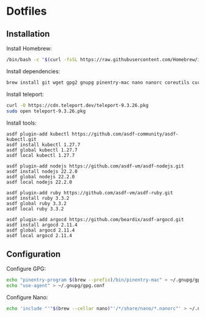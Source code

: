 # Dotfiles

## Installation

Install Homebrew:

```sh
/bin/bash -c "$(curl -fsSL https://raw.githubusercontent.com/Homebrew/install/HEAD/install.sh)"
```

Install dependencies:

```sh
brew install git wget gpg2 gnupg pinentry-mac nano nanorc coreutils curl asdf rbenv ruby-build jq gh
```

Install teleport:

```sh
curl -O https://cdn.teleport.dev/teleport-9.3.26.pkg
sudo open teleport-9.3.26.pkg
```

Install tools:

```
asdf plugin-add kubectl https://github.com/asdf-community/asdf-kubectl.git
asdf install kubectl 1.27.7
asdf global kubectl 1.27.7
asdf local kubectl 1.27.7

asdf plugin-add nodejs https://github.com/asdf-vm/asdf-nodejs.git
asdf install nodejs 22.2.0
asdf global nodejs 22.2.0
asdf local nodejs 22.2.0

asdf plugin-add ruby https://github.com/asdf-vm/asdf-ruby.git
asdf install ruby 3.3.2
asdf global ruby 3.3.2
asdf local ruby 3.3.2

asdf plugin-add argocd https://github.com/beardix/asdf-argocd.git
asdf install argocd 2.11.4
asdf global argocd 2.11.4
asdf local argocd 2.11.4
```

## Configuration

Configure GPG:

```sh
echo "pinentry-program $(brew --prefix)/bin/pinentry-mac" > ~/.gnupg/gpg-agent.conf
echo "use-agent" > ~/.gnupg/gpg.conf
```

Configure Nano:

```sh
echo 'include "'"$(brew --cellar nano)"'/*/share/nano/*.nanorc"' > ~/.nanorc
```
